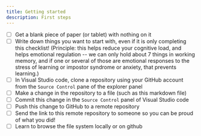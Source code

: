 ```yaml
---
title: Getting started
description: First steps
---
```


- [ ] Get a blank piece of paper (or tablet) with nothing on it
- [ ] Write down things you want to start with, even if it is only completing this checklist! (Principle: this helps reduce your cognitive load, and helps emotional regulation -- we can only hold about 7 things in working memory, and if one or several of those are emotional responses to the stress of learning or impostor syndrome or anxiety, that prevents learning.)
- [ ] In Visual Studio code, clone a repository using your GitHub account from the `Source Control` pane of the explorer panel
- [ ] Make a change in the repository to a file (such as this markdown file)
- [ ] Commit this change in the `Source Control` panel of Visual Studio code
- [ ] Push this change to GitHub to a remote repository
- [ ] Send the link to this remote repository to someone so you can be proud of what you did!
- [ ] Learn to browse the file system locally or on github
